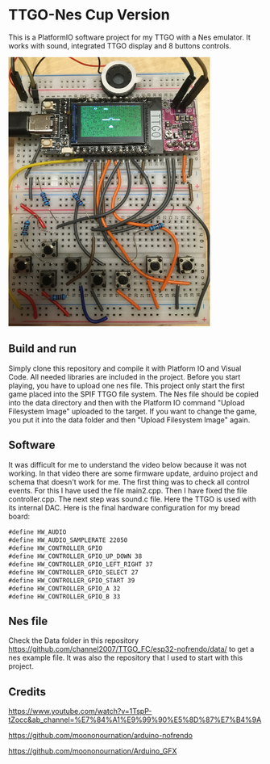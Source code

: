 # TTGO-Nes Cup Version
This is a PlatformIO software project for my TTGO with a Nes emulator.
It works with sound, integrated TTGO display and 8 buttons controls.

![Image Device](https://github.com/aaaasmile/TTGO-Nes-Cup/blob/8581efdae322a0986297de8745e3ec17e9262a34/doc/img400.png)

## Build and run
Simply clone this repository and compile it with Platform IO and Visual Code.
All needed libraries are included in the project.
Before you start playing, you have to upload one nes file. This project only start the first
game placed into the SPIF TTGO file system. The Nes file should be copied into the data directory and then
with the Platform IO command "Upload Filesystem Image" uploaded to the target.
If you want to change the game, you put it into the data folder and then "Upload Filesystem Image" again.

## Software
It was difficult for me to understand the video below because it was not working. 
In that video there are some firmware update, arduino project and schema that doesn't work for me.
The first thing was to check all control events. For this I have used the file main2.cpp.
Then I have fixed the file controller.cpp. The next step was sound.c file. Here the TTGO is used 
with its internal DAC. Here is the final hardware configuration for my bread board:

    #define HW_AUDIO
    #define HW_AUDIO_SAMPLERATE 22050
    #define HW_CONTROLLER_GPIO
    #define HW_CONTROLLER_GPIO_UP_DOWN 38
    #define HW_CONTROLLER_GPIO_LEFT_RIGHT 37
    #define HW_CONTROLLER_GPIO_SELECT 27
    #define HW_CONTROLLER_GPIO_START 39
    #define HW_CONTROLLER_GPIO_A 32
    #define HW_CONTROLLER_GPIO_B 33

## Nes file
Check the Data folder in this repository https://github.com/channel2007/TTGO_FC/esp32-nofrendo/data/ 
to get a nes example file. It was also the repository that I used to start with this project.

## Credits
https://www.youtube.com/watch?v=1TspP-tZocc&ab_channel=%E7%84%A1%E9%99%90%E5%8D%87%E7%B4%9A

https://github.com/moononournation/arduino-nofrendo

https://github.com/moononournation/Arduino_GFX